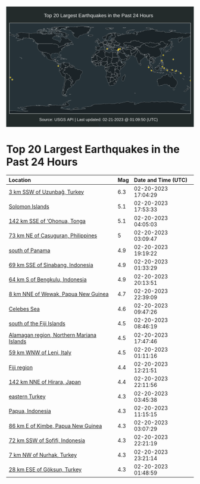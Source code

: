 ![Map](./map.png)

# Top 20 Largest Earthquakes in the Past 24 Hours

| Location | Mag | Date and Time (UTC) |
|:---|:---|:---|
| [3 km SSW of Uzunbağ, Turkey](https://earthquake.usgs.gov/earthquakes/eventpage/us6000jqcn) | 6.3 | 02-20-2023 17:04:29 |
| [Solomon Islands](https://earthquake.usgs.gov/earthquakes/eventpage/us6000jqdb) | 5.1 | 02-20-2023 17:53:33 |
| [142 km SSE of ‘Ohonua, Tonga](https://earthquake.usgs.gov/earthquakes/eventpage/us6000jq88) | 5.1 | 02-20-2023 04:05:03 |
| [73 km NE of Casuguran, Philippines](https://earthquake.usgs.gov/earthquakes/eventpage/us6000jq7y) | 5 | 02-20-2023 03:09:47 |
| [south of Panama](https://earthquake.usgs.gov/earthquakes/eventpage/us6000jqds) | 4.9 | 02-20-2023 19:19:22 |
| [69 km SSE of Sinabang, Indonesia](https://earthquake.usgs.gov/earthquakes/eventpage/us6000jq7k) | 4.9 | 02-20-2023 01:33:29 |
| [64 km S of Bengkulu, Indonesia](https://earthquake.usgs.gov/earthquakes/eventpage/us6000jqe3) | 4.9 | 02-20-2023 20:13:51 |
| [8 km NNE of Wewak, Papua New Guinea](https://earthquake.usgs.gov/earthquakes/eventpage/us6000jqfg) | 4.7 | 02-20-2023 22:39:09 |
| [Celebes Sea](https://earthquake.usgs.gov/earthquakes/eventpage/us6000jq9p) | 4.6 | 02-20-2023 09:47:26 |
| [south of the Fiji Islands](https://earthquake.usgs.gov/earthquakes/eventpage/us6000jq9g) | 4.5 | 02-20-2023 08:46:19 |
| [Alamagan region, Northern Mariana Islands](https://earthquake.usgs.gov/earthquakes/eventpage/us6000jqdg) | 4.5 | 02-20-2023 17:47:46 |
| [59 km WNW of Leni, Italy](https://earthquake.usgs.gov/earthquakes/eventpage/us6000jq7g) | 4.5 | 02-20-2023 01:11:16 |
| [Fiji region](https://earthquake.usgs.gov/earthquakes/eventpage/us6000jqa0) | 4.4 | 02-20-2023 12:21:51 |
| [142 km NNE of Hirara, Japan](https://earthquake.usgs.gov/earthquakes/eventpage/us6000jqfh) | 4.4 | 02-20-2023 22:11:56 |
| [eastern Turkey](https://earthquake.usgs.gov/earthquakes/eventpage/us6000jq85) | 4.3 | 02-20-2023 03:45:38 |
| [Papua, Indonesia](https://earthquake.usgs.gov/earthquakes/eventpage/us6000jq9x) | 4.3 | 02-20-2023 11:15:15 |
| [86 km E of Kimbe, Papua New Guinea](https://earthquake.usgs.gov/earthquakes/eventpage/us6000jq7w) | 4.3 | 02-20-2023 03:07:29 |
| [72 km SSW of Sofifi, Indonesia](https://earthquake.usgs.gov/earthquakes/eventpage/us6000jqfc) | 4.3 | 02-20-2023 22:21:19 |
| [7 km NW of Nurhak, Turkey](https://earthquake.usgs.gov/earthquakes/eventpage/us6000jqft) | 4.3 | 02-20-2023 23:21:14 |
| [28 km ESE of Göksun, Turkey](https://earthquake.usgs.gov/earthquakes/eventpage/us6000jq7l) | 4.3 | 02-20-2023 01:48:59 |
